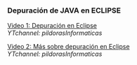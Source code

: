 ### Depuración de JAVA en ECLIPSE

[Video 1: Depuración en Eclipse](https://www.youtube.com/watch?v=ymV7lUUHkUU)  
*YTchannel: pildorasInformaticas*

[Video 2: Más sobre depuración en Eclipse](https://www.youtube.com/watch?v=qvNEQ2nAEVE)  
*YTchannel: pildorasInformaticas*

